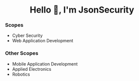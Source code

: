# <h1 align="center">Hello 👾, I'm JsonSecurity</h1>

<h3 align="left"> Scopes</h3>
<ul>
  <li>Cyber Security</li>
  <li>Web Application Development</li>
</ul>

<h3 align="left">Other Scopes</h3>
<ul>
  <li>Mobile Application Development</li>
  <li><i class="nf nf-fa-heart"></i> <i class="nf nf-custom-vim"></i>Applied Electronics</li>
  <li>Robotics</li>
</ul>

<!--
**JsonSecurity/JsonSecurity** is a ✨ _special_ ✨ repository because its `README.md` (this file) appears on your GitHub profile.

Here are some ideas to get you started:

- 🔭 I’m currently working on ...
- 🌱 I’m currently learning ...
- 👯 I’m looking to collaborate on ...
- 🤔 I’m looking for help with ...
- 💬 Ask me about ...
- 📫 How to reach me: ...
- 😄 Pronouns: ...
- ⚡ Fun fact: ...
-->
